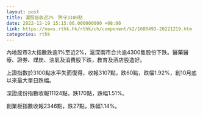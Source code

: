```yaml
---
layout: post
title: 滬股低收近2%　險守3100點
date: 2022-12-19 15:15:06.000000000 +08:00
link: https://news.rthk.hk/rthk/ch/component/k2/1680493-20221219.htm
categories: rthk
---
```


內地股市3大指數跌逾1%至近2%，滬深兩市合共逾4300隻股份下跌。醫藥醫療、證券、煤炭、油氣及消費股下跌，教育及酒店股造好。

上證指數於3100點水平失而復得，收報3107點，跌60點，跌幅1.92%，創10月底以來最大單日跌幅。

深證成份指數收報11124點，跌170點，跌幅1.51%。

創業板指數收報2346點，跌27點，跌幅1.14%。
